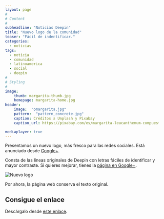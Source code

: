 ```yaml
---
layout: page
#
# Content
#
subheadline: "Noticias Deepin"
title: "Nuevo logo de la comunidad"
teaser: "Fácil de indentificar."
categories:
  - noticias
tags:
  - noticia
  - comunidad
  - latinoamerica
  - social
  - deepin
#
# Styling
#
image:
    thumb: margarita-thumb.jpg
    homepage: margarita-home.jpg
header:
    image:  "omargarita.jpg"
    pattern:  "pattern_concrete.jpg"
    caption: Créditos a Unplash y Pixabay
    caption_url: https://pixabay.com/es/margarita-leucanthemum-compuestos-74886/

mediaplayer: true
---
```

Presentamos un nuevo logo, más fresco para las redes sociales. Está anunciado desde [Google+](https://plus.google.com/106731706454776586722/posts/jPJRcRLGj5F).

Consta de las líneas originales de Deepin con letras fáciles de identificar y mayor contraste. Si quieres mejorar, tienes la [página en Google+](https://plus.google.com/106731706454776586722).

<img class="t60" src="{{ site.urlimg }}nuevologo.png" alt="Nuevo logo">

Por ahora, la página web conserva el texto original.

## Consigue el enlace

Descárgalo desde [este enlace](https://drive.google.com/open?id=0ByDjMMLiciC2NERKN1VSZ21PZUk).
